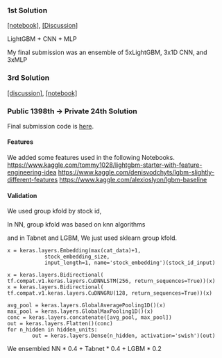 ### 1st Solution

[[notebook]](https://www.kaggle.com/nyanpn/1st-place-public-2nd-place-solution?scriptVersionId=85907908), [[Discussion]](https://www.kaggle.com/c/optiver-realized-volatility-prediction/discussion/274970)

LightGBM + CNN + MLP

My final submission was an ensemble of 5xLightGBM, 3x1D CNN, and 3xMLP



### 3rd Solution

[[discussion]](https://www.kaggle.com/c/optiver-realized-volatility-prediction/discussion/278588), [[notebook]](https://www.kaggle.com/eduardopeynetti/third-place-solution?scriptVersionId=84913897)







### Public 1398th → Private 24th Solution

Final submission code is [here](https://www.kaggle.com/shigeria/optiver-lgbm-tabnet-nn).

#### Features

We added some features used in the following Notebooks.
 https://www.kaggle.com/tommy1028/lightgbm-starter-with-feature-engineering-idea
 https://www.kaggle.com/denisvodchyts/lgbm-slightly-different-features
 https://www.kaggle.com/alexioslyon/lgbm-baseline

#### Validation

We used group kfold by stock id, 

In NN, group kfold was based on knn algorithms 

and in Tabnet and LGBM, We just used sklearn group kfold.



```
x = keras.layers.Embedding(max(cat_data)+1, 
			stock_embedding_size, 
            input_length=1, name='stock_embedding')(stock_id_input)
```

```
x = keras.layers.Bidirectional(
tf.compat.v1.keras.layers.CuDNNLSTM(256, return_sequences=True))(x)
x = keras.layers.Bidirectional(
tf.compat.v1.keras.layers.CuDNNGRU(128, return_sequences=True))(x)
```

```
avg_pool = keras.layers.GlobalAveragePooling1D()(x)
max_pool = keras.layers.GlobalMaxPooling1D()(x)
conc = keras.layers.concatenate([avg_pool, max_pool])
out = keras.layers.Flatten()(conc)
for n_hidden in hidden_units:
        out = keras.layers.Dense(n_hidden, activation='swish')(out)
```

We ensembled NN * 0.4 + Tabnet * 0.4 + LGBM * 0.2





